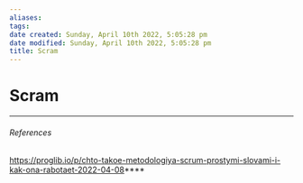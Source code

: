 ```yaml
---
aliases: 
tags: 
date created: Sunday, April 10th 2022, 5:05:28 pm
date modified: Sunday, April 10th 2022, 5:05:28 pm
title: Scram
---
```


# Scram

---

###### References

https://proglib.io/p/chto-takoe-metodologiya-scrum-prostymi-slovami-i-kak-ona-rabotaet-2022-04-08****